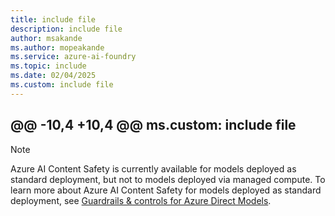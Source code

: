```yaml
---
title: include file
description: include file
author: msakande
ms.author: mopeakande
ms.service: azure-ai-foundry
ms.topic: include
ms.date: 02/04/2025
ms.custom: include file
---
```


@@ -10,4 +10,4 @@ ms.custom: include file
---

> [!NOTE]
> Azure AI Content Safety is currently available for models deployed as standard deployment, but not to models deployed via managed compute. To learn more about Azure AI Content Safety for models deployed as standard deployment, see [Guardrails & controls for Azure Direct Models](../concepts/model-catalog-content-safety.md).
